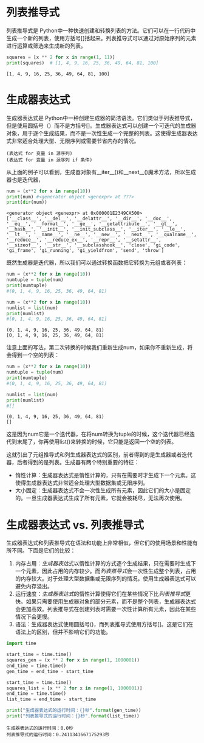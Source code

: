 # 列表推导式
列表推导式是 Python中一种快速创建和转换列表的方法。它们可以在一行代码中生成一个新的列表，使用方括号[]括起来。列表推导式可以通过对原始序列的元素进行运算或筛选来生成新的列表。


```python
squares = [x ** 2 for x in range(1, 11)]
print(squares)  # [1, 4, 9, 16, 25, 36, 49, 64, 81, 100]
```

    [1, 4, 9, 16, 25, 36, 49, 64, 81, 100]
    

# 生成器表达式
生成器表达式是 Python中一种创建生成器的简洁语法。它们类似于列表推导式，但是使用圆括号（）而不是方括号[]。生成器表达式可以创建一个可迭代的生成器对象，用于逐个生成结果，而不是一次性生成一个完整的列表。这使得生成器表达式非常适合处理大型、无限序列或需要节省内存的情况。

```
(表达式 for 变量 in 源序列)
(表达式 for 变量 in 源序列 if 条件)
```

从上面的例子可以看到，生成器对象有__iter__()和__next__()魔术方法，所以生成器也是迭代器，


```python
num = (x**2 for x in range(10))
print(num) #<generator object <genexpr> at ???>
print(dir(num))
```

    <generator object <genexpr> at 0x000001E2349CA500>
    ['__class__', '__del__', '__delattr__', '__dir__', '__doc__', '__eq__', '__format__', '__ge__', '__getattribute__', '__gt__', '__hash__', '__init__', '__init_subclass__', '__iter__', '__le__', '__lt__', '__name__', '__ne__', '__new__', '__next__', '__qualname__', '__reduce__', '__reduce_ex__', '__repr__', '__setattr__', '__sizeof__', '__str__', '__subclasshook__', 'close', 'gi_code', 'gi_frame', 'gi_running', 'gi_yieldfrom', 'send', 'throw']
    

既然生成器是迭代器，所以我们可以通过转换函数把它转换为元组或者列表：


```python
num = (x**2 for x in range(10))
numtuple = tuple(num)
print(numtuple)
#(0, 1, 4, 9, 16, 25, 36, 49, 64, 81)

num = (x**2 for x in range(10))
numlist = list(num)
print(numlist)
#[0, 1, 4, 9, 16, 25, 36, 49, 64, 81]
```

    (0, 1, 4, 9, 16, 25, 36, 49, 64, 81)
    [0, 1, 4, 9, 16, 25, 36, 49, 64, 81]
    

注意上面的写法，第二次转换的时候我们重新生成num，如果你不重新生成，将会得到一个空的列表：


```python
num = (x**2 for x in range(10))
numtuple = tuple(num)
print(numtuple)
#(0, 1, 4, 9, 16, 25, 36, 49, 64, 81)

numlist = list(num)
print(numlist)
#[]
```

    (0, 1, 4, 9, 16, 25, 36, 49, 64, 81)
    []
    

这是因为num它是一个迭代器，在将num转换为tuple的时候，这个迭代器已经迭代到末尾了，你再使用list()来转换的时候，它只能是返回一个空的列表。

这就引出了元组推导式和列生成器表达式的区别，前者得到的是生成器或者迭代器，后者得到的是列表。生成器有两个特别重要的特征：
- 惰性计算：生成器表达式是惰性计算的，只有在需要时才生成下一个元素。这使得生成器表达式非常适合处理大型数据集或无限序列。
- 大小固定：生成器表达式不会一次性生成所有元素，因此它们的大小是固定的。一旦生成器表达式生成了所有元素，它就会被耗尽，无法再次使用。

# 生成器表达式 vs. 列表推导式
生成器表达式和列表推导式在语法和功能上非常相似，但它们的使用场景和性能有所不同。下面是它们的比较：

1. 内存占用：*生成器表达*式以惰性计算的方式逐个生成结果，只在需要时生成下一个元素，因此占用的内存较少。而*列表推导式*会一次性生成整个列表，占用的内存较大。对于处理大型数据集或无限序列的情况，使用生成器表达式可以避免内存溢出。
2. 运行速度：*生成器表达式*的惰性计算使得它们在某些情况下比*列表推导式*更快。如果只需要使用生成器对象的部分元素，而不是整个列表，生成器表达式会更加高效。列表推导式在创建列表时需要一次性计算所有元素，因此在某些情况下会更慢。
3. 语法：生成器表达式使用圆括号()，而列表推导式使用方括号[]。这是它们在语法上的区别，但并不影响它们的功能。


```python
import time

start_time = time.time()
squares_gen = (x ** 2 for x in range(1, 1000001))
end_time = time.time()
gen_time = end_time - start_time

start_time = time.time()
squares_list = [x ** 2 for x in range(1, 1000001)]
end_time = time.time()
list_time = end_time - start_time

print("生成器表达式的运行时间：{}秒".format(gen_time))
print("列表推导式的运行时间：{}秒".format(list_time))
```

    生成器表达式的运行时间：0.0秒
    列表推导式的运行时间：0.2411341667175293秒
    
